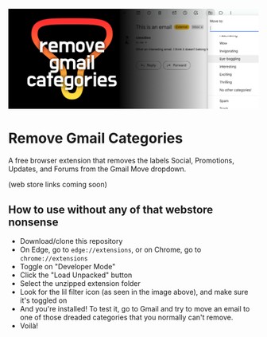 <p align="center">
    <img alt="Remove Gmail Categories" src="./banner.png">
</p>

# Remove Gmail Categories

A free browser extension that removes the labels Social, Promotions, Updates, and Forums from the Gmail Move dropdown.

(web store links coming soon)

## How to use without any of that webstore nonsense

- Download/clone this repository
- On Edge, go to `edge://extensions`, or on Chrome, go to `chrome://extensions`
- Toggle on "Developer Mode"
- Click the "Load Unpacked" button
- Select the unzipped extension folder
- Look for the lil filter icon (as seen in the image above), and make sure it's toggled on
- And you're installed! To test it, go to Gmail and try to move an email to one of those dreaded categories that you normally can't remove.
- Voilà!

